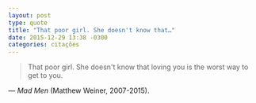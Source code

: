 ```yaml
---
layout: post
type: quote
title: "That poor girl. She doesn't know that…"
date: 2015-12-29 13:38 -0300
categories: citações
---
```

>That poor girl. She doesn't know that loving you is the worst way to get to you.

— _Mad Men_ (Matthew Weiner, 2007-2015).
